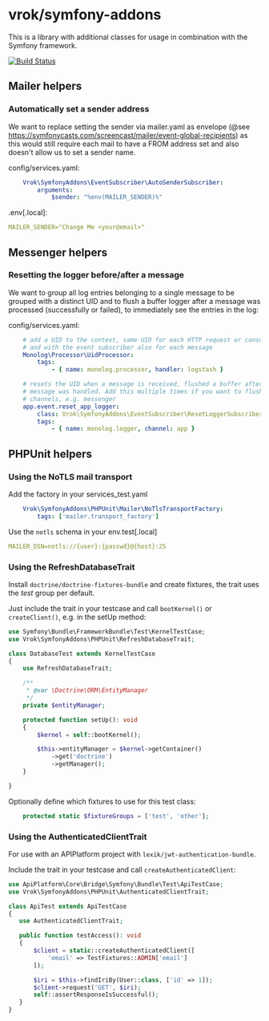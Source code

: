 # vrok/symfony-addons

This is a library with additional classes for usage in combination with the
Symfony framework.

[![Build Status](https://travis-ci.org/j-schumann/symfony-addons.svg?branch=master)](https://travis-ci.org/j-schumann/symfony-addons)

## Mailer helpers
### Automatically set a sender address

We want to replace setting the sender via mailer.yaml as envelope
(@see https://symfonycasts.com/screencast/mailer/event-global-recipients)
as this would still require each mail to have a FROM address set and also
doesn't allow us to set a sender name.

config/services.yaml:
```yaml
    Vrok\SymfonyAddons\EventSubscriber\AutoSenderSubscriber:
        arguments:
            $sender: "%env(MAILER_SENDER)%"
```

.env[.local]:
```yaml
MAILER_SENDER="Change Me <your@email>"
```

## Messenger helpers
### Resetting the logger before/after a message

We want to group all log entries belonging to a single message to be grouped
with a distinct UID and to flush a buffer logger after a message was processed
(successfully or failed), to immediately see the entries in the log:

config/services.yaml:
```yaml
    # add a UID to the context, same UID for each HTTP request or console command
    # and with the event subscriber also for each message 
    Monolog\Processor\UidProcessor:
        tags:
            - { name: monolog.processor, handler: logstash }

    # resets the UID when a message is received, flushed a buffer after a
    # message was handled. Add this multiple times if you want to flush more
    # channels, e.g. messenger
    app.event.reset_app_logger:
        class: Vrok\SymfonyAddons\EventSubscriber\ResetLoggerSubscriber
        tags:
            - { name: monolog.logger, channel: app }
```

## PHPUnit helpers
### Using the NoTLS mail transport

Add the factory in your services_test.yaml
```yaml
    Vrok\SymfonyAddons\PHPUnit\Mailer\NoTlsTransportFactory:
        tags: ['mailer.transport_factory']
```

Use the `notls` schema in your env.test[.local]
```yaml
MAILER_DSN=notls://{user}:{passwd}@{host}:25
``` 

### Using the RefreshDatabaseTrait

Install `doctrine/doctrine-fixtures-bundle` and create fixtures,
the trait uses the _test_ group per default.

Just include the trait in your testcase and call `bootKernel()` or
`createClient()`, e.g. in the setUp method:
```php
use Symfony\Bundle\FrameworkBundle\Test\KernelTestCase;
use Vrok\SymfonyAddons\PHPUnit\RefreshDatabaseTrait;

class DatabaseTest extends KernelTestCase
{
    use RefreshDatabaseTrait;

    /**
     * @var \Doctrine\ORM\EntityManager
     */
    private $entityManager;

    protected function setUp(): void
    {
        $kernel = self::bootKernel();

        $this->entityManager = $kernel->getContainer()
            ->get('doctrine')
            ->getManager();
    }

}
```

Optionally define which fixtures to use for this test class:

```php
    protected static $fixtureGroups = ['test', 'other'];
```

### Using the AuthenticatedClientTrait

For use with an APIPlatform project with `lexik/jwt-authentication-bundle`.

Include the trait in your testcase and call `createAuthenticatedClient`:
 ```php
use ApiPlatform\Core\Bridge\Symfony\Bundle\Test\ApiTestCase;
use Vrok\SymfonyAddons\PHPUnit\AuthenticatedClientTrait;

class ApiTest extends ApiTestCase
{
    use AuthenticatedClientTrait;

    public function testAccess(): void
    {
        $client = static::createAuthenticatedClient([
            'email' => TestFixtures::ADMIN['email']
        ]);

        $iri = $this->findIriBy(User::class, ['id' => 1]);
        $client->request('GET', $iri);
        self::assertResponseIsSuccessful();
    }
}
 ```